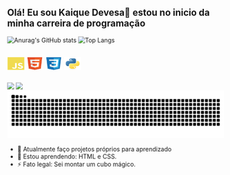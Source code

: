 ## Olá! Eu sou Kaique Devesa👋 estou no inicio da minha carreira de programação 
![Anurag's GitHub stats](https://github-readme-stats.vercel.app/api?username=kaiquedevesa1&show_icons=true&theme=tokyonight) ![Top Langs](https://github-readme-stats.vercel.app/api/top-langs/?username=kaiquedevesa1&hide_progress=false&layout=compact&theme=tokyonight)


<div style="display: inline_block"><br>
  <img align="center" alt="Kaique-Js" height="30" width="40" src="https://raw.githubusercontent.com/devicons/devicon/master/icons/javascript/javascript-plain.svg">
  <img align="center" alt="Kaique-HTML" height="30" width="40" src="https://raw.githubusercontent.com/devicons/devicon/master/icons/html5/html5-original.svg">
  <img align="center" alt="Kaique-CSS" height="30" width="40" src="https://raw.githubusercontent.com/devicons/devicon/master/icons/css3/css3-original.svg">
  <img align="center" alt="Kaique-Python" height="30" width="40" src="https://raw.githubusercontent.com/devicons/devicon/master/icons/python/python-original.svg">
</div>

##
<div> 
  <a href = "mailto:kaikedaeves@gmail.com"><img src="https://img.shields.io/badge/-Gmail-%23333?style=for-the-badge&logo=gmail&logoColor=white" target="_blank"></a>
  <a href="https://www.linkedin.com/in/kaique-devesa-4677ab1a2" target="_blank"><img src="https://img.shields.io/badge/-LinkedIn-%230077B5?style=for-the-badge&logo=linkedin&logoColor=white" target="_blank"></a> 
</div>

<picture>
  <source media="(prefers-color-scheme: dark)" srcset="https://raw.githubusercontent.com/kaiquedevesa1/kaiquedevesa1/output/github-contribution-grid-snake-dark.svg">
  <source media="(prefers-color-scheme: light)" srcset="https://raw.githubusercontent.com/kaiquedevesa1/kaiquedevesa1/output/github-contribution-grid-snake.svg">
  <img alt="github contribution grid snake animation" src="https://raw.githubusercontent.com/kaiquedevesa1/kaiquedevesa1/output/github-contribution-grid-snake.svg">
</picture>



- 🔭 Atualmente faço projetos próprios para aprendizado
- 🌱 Estou aprendendo: HTML e CSS.
- ⚡ Fato legal: Sei montar um cubo mágico.
